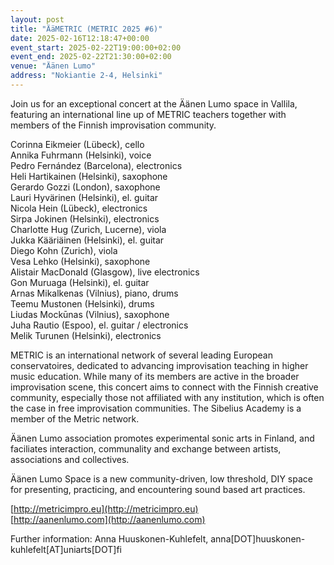 ```yaml
---
layout: post
title: "ÄäMET­RIC (METRIC 2025 #6)"
date: 2025-02-16T12:18:47+00:00
event_start: 2025-02-22T19:00:00+02:00
event_end: 2025-02-22T21:30:00+02:00
venue: "Äänen Lumo"
address: "Nokiantie 2-4, Helsinki"
---
```


Join us for an exceptional concert at the Äänen Lumo space in Vallila, featuring an international line up of METRIC teachers together with members of the Finnish improvisation community.  
  
Corinna Eikmeier (Lübeck), cello  
Annika Fuhrmann (Helsinki), voice  
Pedro Fernández (Barcelona), electronics  
Heli Hartikainen (Helsinki), saxophone  
Gerardo Gozzi (London), saxophone  
Lauri Hyvärinen (Helsinki), el. guitar  
Nicola Hein (Lübeck), electronics  
Sirpa Jokinen (Helsinki), electronics  
Charlotte Hug (Zurich, Lucerne), viola  
Jukka Kääriäinen (Helsinki), el. guitar  
Diego Kohn (Zurich), viola  
Vesa Lehko (Helsinki), saxophone  
Alistair MacDonald (Glasgow), live electronics  
Gon Muruaga (Helsinki), el. guitar  
Arnas Mikalkenas (Vilnius), piano, drums  
Teemu Mustonen (Helsinki), drums  
Liudas Mockūnas (Vilnius), saxophone  
Juha Rautio (Espoo), el. guitar / electronics  
Melik Turunen (Helsinki), electronics  
  
METRIC is an international network of several leading European conservatoires, dedicated to advancing improvisation teaching in higher music education. While many of its members are active in the broader improvisation scene, this concert aims to connect with the Finnish creative community, especially those not affiliated with any institution, which is often the case in free improvisation communities. The Sibelius Academy is a member of the Metric network.  
  
Äänen Lumo association promotes experimental sonic arts in Finland, and faciliates interaction, communality and exchange between artists, associations and collectives.  
  
Äänen Lumo Space is a new community-driven, low threshold, DIY space for presenting, practicing, and encountering sound based art practices.   
  
[http://metricimpro.eu](http://metricimpro.eu)  
[http://aanenlumo.com](http://aanenlumo.com)  
  
Further information: Anna Huuskonen-Kuhlefelt, anna[DOT]huuskonen-kuhlefelt[AT]uniarts[DOT]fi
